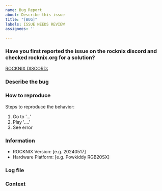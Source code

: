 ```yaml
---
name: Bug Report
about: Describe this issue
title: "[BUG]"
labels: ISSUE NEEDS REVIEW
assignees: ''

---
```

### Have you first reported the issue on the rocknix discord and checked rocknix.org for a solution?
[ROCKNIX DISCORD:](https://discord.gg/4KbUWe4z)
<!-- Any issue created without first being discussed on our discord server will be closed automatically. -->

### Describe the bug
<!-- A clear description of what the bug is. -->

### How to reproduce
Steps to reproduce the behavior:
1. Go to '...'
2. Play '....'
3. See error

### Information
 - ROCKNIX Version: [e.g. 20240517]
 - Hardware Platform: [e.g. Powkiddy RGB20SX]

### Log file
<!-- Add debug log files that we can search for errors. -->

### Context
<!-- Add any context about the problem here. -->
